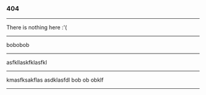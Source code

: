 ### 404

---

There is nothing here :'(

---

bobobob

---

asfkllaskfklasfkl

---

kmasfksakflas asdklasfdl bob ob obklf

---